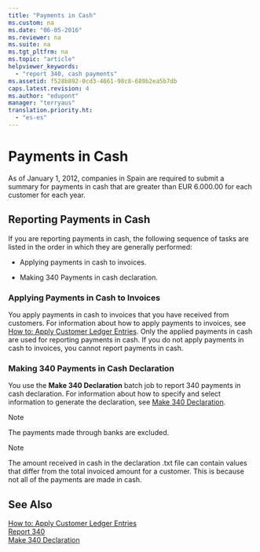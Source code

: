 ```yaml
---
title: "Payments in Cash"
ms.custom: na
ms.date: "06-05-2016"
ms.reviewer: na
ms.suite: na
ms.tgt_pltfrm: na
ms.topic: "article"
helpviewer_keywords: 
  - "report 340, cash payments"
ms.assetid: f528b892-0cd3-4661-98c8-689b2ea5b7db
caps.latest.revision: 4
ms.author: "edupont"
manager: "terryaus"
translation.priority.ht: 
  - "es-es"
---
```

# Payments in Cash
As of January 1, 2012, companies in Spain are required to submit a summary for payments in cash that are greater than EUR 6.000.00 for each customer for each year.  
  
## Reporting Payments in Cash  
 If you are reporting payments in cash, the following sequence of tasks are listed in the order in which they are generally performed:  
  
-   Applying payments in cash to invoices.  
  
-   Making 340 Payments in cash declaration.  
  
### Applying Payments in Cash to Invoices  
 You apply payments in cash to invoices that you have received from customers. For information about how to apply payments to invoices, see [How to: Apply Customer Ledger Entries](../../Finance/how-to-apply-customer-ledger-entries.md). Only the applied payments in cash are used for reporting payments in cash. If you do not apply payments in cash to invoices, you cannot report payments in cash.  
  
### Making 340 Payments in Cash Declaration  
 You use the **Make 340 Declaration** batch job to report 340 payments in cash declaration. For information about how to specify and select information to generate the declaration, see [Make 340 Declaration](../../LocalFunctionalityForMicrosoftDynamicsNav2016/Spain/-$-b_10743-make-340-declaration-$-.md).  
  
> [!NOTE]  
>  The payments made through banks are excluded.  
  
> [!NOTE]  
>  The amount received in cash in the declaration .txt file can contain values that differ from the total invoiced amount for a customer. This is because not all of the payments are made in cash.  
  
## See Also  
 [How to: Apply Customer Ledger Entries](../../Finance/how-to-apply-customer-ledger-entries.md)   
 [Report 340](../../LocalFunctionalityForMicrosoftDynamicsNav2016/Spain/report-340.md)   
 [Make 340 Declaration](../../LocalFunctionalityForMicrosoftDynamicsNav2016/Spain/-$-b_10743-make-340-declaration-$-.md)